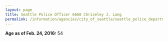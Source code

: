 ```yaml
---
layout: page
title: Seattle Police Officer 6668 Chriseley J. Lang
permalink: /information/agencies/city_of_seattle/seattle_police_department/copbook/6668/
---
```


**Age as of Feb. 24, 2016:** 54
